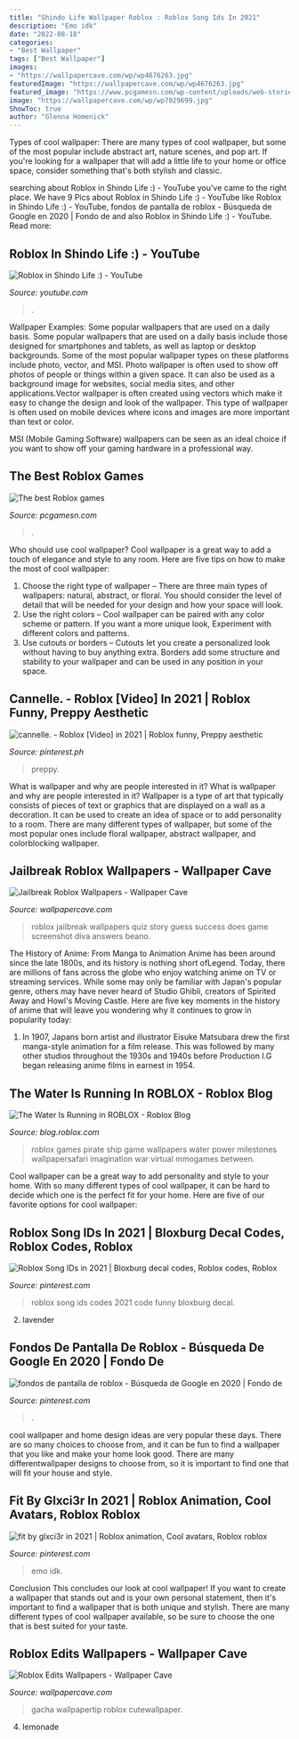 ```yaml
---
title: "Shindo Life Wallpaper Roblox : Roblox Song Ids In 2021"
description: "Emo idk"
date: "2022-08-18"
categories:
- "Best Wallpaper"
tags: ["Best Wallpaper"]
images:
- "https://wallpapercave.com/wp/wp4676263.jpg"
featuredImage: "https://wallpapercave.com/wp/wp4676263.jpg"
featured_image: "https://www.pcgamesn.com/wp-content/uploads/web-stories-assets/assets/best-roblox-games/og-image.jpg"
image: "https://wallpapercave.com/wp/wp7029699.jpg"
ShowToc: true
author: "Glenna Homenick"
---
```



Types of cool wallpaper:
There are many types of cool wallpaper, but some of the most popular include abstract art, nature scenes, and pop art. If you're looking for a wallpaper that will add a little life to your home or office space, consider something that's both stylish and classic.

	

		
searching about Roblox in Shindo Life :) - YouTube you've came to the right place. We have 9 Pics about Roblox in Shindo Life :) - YouTube like Roblox in Shindo Life :) - YouTube, fondos de pantalla de roblox - Búsqueda de Google en 2020 | Fondo de and also Roblox in Shindo Life :) - YouTube. Read more:
		
    
## Roblox In Shindo Life :) - YouTube

<img loading=lazy src="https://i.ytimg.com/vi/BrMslUXMqhQ/hqdefault.jpg" onerror="this.onerror=null;this.src='https://tse1.mm.bing.net/th?id=OIP.XOp14Bj3bQGnTeBy7EuoTAHaFj&amp;pid=15.1';" alt="Roblox in Shindo Life :) - YouTube">

_Source: youtube.com_

>. 

	

Wallpaper Examples: Some popular wallpapers that are used on a daily basis.
Some popular wallpapers that are used on a daily basis include those designed for smartphones and tablets, as well as laptop or desktop backgrounds. Some of the most popular wallpaper types on these platforms include photo, vector, and MSI. 
Photo wallpaper is often used to show off photos of people or things within a given space. It can also be used as a background image for websites, social media sites, and other applications.Vector wallpaper is often created using vectors which make it easy to change the design and look of the wallpaper. This type of wallpaper is often used on mobile devices where icons and images are more important than text or color. 

MSI (Mobile Gaming Software) wallpapers can be seen as an ideal choice if you want to show off your gaming hardware in a professional way.

    
## The Best Roblox Games

<img loading=lazy src="https://www.pcgamesn.com/wp-content/uploads/web-stories-assets/assets/best-roblox-games/og-image.jpg" onerror="this.onerror=null;this.src='https://tse4.mm.bing.net/th?id=OIP.DQhQExr_33p7suOJpw454AHaEp&amp;pid=15.1';" alt="The best Roblox games">

_Source: pcgamesn.com_

>. 

	

Who should use cool wallpaper?
Cool wallpaper is a great way to add a touch of elegance and style to any room. Here are five tips on how to make the most of cool wallpaper: 
1) Choose the right type of wallpaper – There are three main types of wallpapers: natural, abstract, or floral. You should consider the level of detail that will be needed for your design and how your space will look. 
2) Use the right colors – Cool wallpaper can be paired with any color scheme or pattern. If you want a more unique look, Experiment with different colors and patterns. 
3) Use cutouts or borders – Cutouts let you create a personalized look without having to buy anything extra. Borders add some structure and stability to your wallpaper and can be used in any position in your space.

    
## Cannelle. - Roblox [Video] In 2021 | Roblox Funny, Preppy Aesthetic

<img loading=lazy src="https://i.pinimg.com/736x/55/a0/43/55a0438419bbb17521aeaf9c20f3a579.jpg" onerror="this.onerror=null;this.src='https://tse4.mm.bing.net/th?id=OIP.bELZt73sL-Iuv4KVEF9yOAHaNK&amp;pid=15.1';" alt="cannelle. - Roblox [Video] in 2021 | Roblox funny, Preppy aesthetic">

_Source: pinterest.ph_

>preppy. 

	

What is wallpaper and why are people interested in it?
What is wallpaper and why are people interested in it?
Wallpaper is a type of art that typically consists of pieces of text or graphics that are displayed on a wall as a decoration. It can be used to create an idea of space or to add personality to a room. There are many different types of wallpaper, but some of the most popular ones include floral wallpaper, abstract wallpaper, and colorblocking wallpaper.

    
## Jailbreak Roblox Wallpapers - Wallpaper Cave

<img loading=lazy src="https://wallpapercave.com/wp/wp4676263.jpg" onerror="this.onerror=null;this.src='https://tse4.mm.bing.net/th?id=OIP.0wCmsj6XxzDtf5o5_ffIDQHaEK&amp;pid=15.1';" alt="Jailbreak Roblox Wallpapers - Wallpaper Cave">

_Source: wallpapercave.com_

>roblox jailbreak wallpapers quiz story guess success does game screenshot diva answers beano. 

	

The History of Anime: From Manga to Animation
Anime has been around since the late 1800s, and its history is nothing short ofLegend. Today, there are millions of fans across the globe who enjoy watching anime on TV or streaming services. While some may only be familiar with Japan's popular genre, others may have never heard of Studio Ghibli, creators of Spirited Away and Howl's Moving Castle. Here are five key moments in the history of anime that will leave you wondering why it continues to grow in popularity today:
1) In 1907, Japans born artist and illustrator Eisuke Matsubara drew the first manga-style animation for a film release. This was followed by many other studios throughout the 1930s and 1940s before Production I.G began releasing anime films in earnest in 1954.

    
## The Water Is Running In ROBLOX - Roblox Blog

<img loading=lazy src="https://blog.roblox.com/wp-content/uploads/2016/12/Pirate-Ship.jpg" onerror="this.onerror=null;this.src='https://tse1.mm.bing.net/th?id=OIP.-5MY6GlseBL05AvC00F34QHaDr&amp;pid=15.1';" alt="The Water Is Running in ROBLOX - Roblox Blog">

_Source: blog.roblox.com_

>roblox games pirate ship game wallpapers water power milestones wallpapersafari imagination war virtual mmogames between. 

	

Cool wallpaper can be a great way to add personality and style to your home. With so many different types of cool wallpaper, it can be hard to decide which one is the perfect fit for your home. Here are five of our favorite options for cool wallpaper: 

    
## Roblox Song IDs In 2021 | Bloxburg Decal Codes, Roblox Codes, Roblox

<img loading=lazy src="https://i.pinimg.com/736x/54/95/ee/5495ee3d3e2db8047c2fead182a159a4.jpg" onerror="this.onerror=null;this.src='https://tse4.mm.bing.net/th?id=OIP.l2ntSMJg-W7dufUjei4BDwHaHo&amp;pid=15.1';" alt="Roblox Song IDs in 2021 | Bloxburg decal codes, Roblox codes, Roblox">

_Source: pinterest.com_

>roblox song ids codes 2021 code funny bloxburg decal. 

	

2. lavender 

    
## Fondos De Pantalla De Roblox - Búsqueda De Google En 2020 | Fondo De

<img loading=lazy src="https://i.pinimg.com/736x/e7/90/60/e790604283b5d048969728a3979285e4.jpg" onerror="this.onerror=null;this.src='https://tse4.mm.bing.net/th?id=OIP.cs6DO1ifR9fX_zVQ6KJ8BgHaNL&amp;pid=15.1';" alt="fondos de pantalla de roblox - Búsqueda de Google en 2020 | Fondo de">

_Source: pinterest.com_

>. 

	

cool wallpaper and home design ideas are very popular these days. There are so many choices to choose from, and it can be fun to find a wallpaper that you like and make your home look good. There are many differentwallpaper designs to choose from, so it is important to find one that will fit your house and style.

    
## Fit By Glxci3r In 2021 | Roblox Animation, Cool Avatars, Roblox Roblox

<img loading=lazy src="https://i.pinimg.com/736x/1c/f6/33/1cf63342090a27e961ca11d3b23849dc.jpg" onerror="this.onerror=null;this.src='https://tse1.mm.bing.net/th?id=OIP.mKvWc_snBzFfBMZIRRbyYwHaNP&amp;pid=15.1';" alt="fit by glxci3r in 2021 | Roblox animation, Cool avatars, Roblox roblox">

_Source: pinterest.com_

>emo idk. 

	

Conclusion
This concludes our look at cool wallpaper! If you want to create a wallpaper that stands out and is your own personal statement, then it's important to find a wallpaper that is both unique and stylish. There are many different types of cool wallpaper available, so be sure to choose the one that is best suited for your taste.

    
## Roblox Edits Wallpapers - Wallpaper Cave

<img loading=lazy src="https://wallpapercave.com/wp/wp7029699.jpg" onerror="this.onerror=null;this.src='https://tse2.mm.bing.net/th?id=OIP.kPXwaXJkzIb7SfKG3yzfaAHaFj&amp;pid=15.1';" alt="Roblox Edits Wallpapers - Wallpaper Cave">

_Source: wallpapercave.com_

>gacha wallpapertip roblox cutewallpaper. 

	

4. lemonade 

